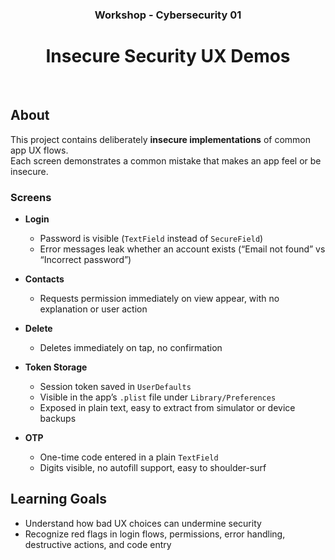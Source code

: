 <div align="center">
  <h3>Workshop - Cybersecurity 01</h3>
  <h1>Insecure Security UX Demos</h1>
  <br />
</div>

## About

This project contains deliberately **insecure implementations** of common app UX flows.  
Each screen demonstrates a common mistake that makes an app feel or be insecure.

### Screens

- **Login**

  - Password is visible (`TextField` instead of `SecureField`)
  - Error messages leak whether an account exists (“Email not found” vs “Incorrect password”)

- **Contacts**

  - Requests permission immediately on view appear, with no explanation or user action

- **Delete**

  - Deletes immediately on tap, no confirmation

- **Token Storage**

  - Session token saved in `UserDefaults`
  - Visible in the app’s `.plist` file under `Library/Preferences`
  - Exposed in plain text, easy to extract from simulator or device backups

- **OTP**
  - One-time code entered in a plain `TextField`
  - Digits visible, no autofill support, easy to shoulder-surf

## Learning Goals

- Understand how bad UX choices can undermine security
- Recognize red flags in login flows, permissions, error handling, destructive actions, and code entry
